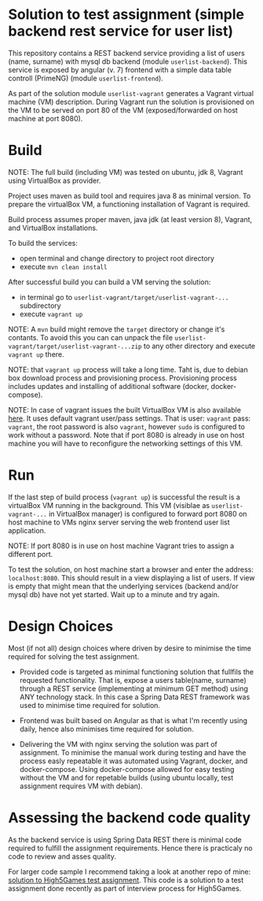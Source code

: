# Solution to test assignment (simple backend rest service for user list)

This repository contains a REST backend service providing a list of users (name, surname) with mysql db backend (module `userlist-backend`). This service is exposed by angular (v. 7) frontend with a simple data table controll (PrimeNG) (module `userlist-frontend`).

As part of the solution module `userlist-vagrant` generates a Vagrant virtual machine (VM) description. During Vagrant run the solution is provisioned on the VM to be served on port 80 of the VM (exposed/forwarded on host machine at port 8080).

# Build

NOTE:
The full build (including VM) was tested on ubuntu, jdk 8, Vagrant using VirtualBox as provider.

Project uses maven as build tool and requires java 8 as minimal version.
To prepare the virtualBox VM, a functioning installation of Vagrant is required.

Build process assumes proper maven, java jdk (at least version 8), Vagrant, and VirtualBox installations.

To build the services:
* open terminal and change directory to project root directory
* execute `mvn clean install`

After successful build you can build a VM serving the solution:
* in terminal go to `userlist-vagrant/target/userlist-vagrant-...` subdirectory
* execute `vagrant up` 

NOTE: A `mvn` build might remove the `target` directory or change it's contants. To avoid this you can can unpack the file `userlist-vagrant/target/userlist-vagrant-...zip` to any other directory and execute `vagrant up` there. 

NOTE: that `vagrant up` process will take a long time. Taht is, due to debian box download process and provisioning process. Provisioning process includes updates and installing of additional software (docker, docker-compose). 

NOTE: In case of vagrant issues the built VirtualBox VM is also available [here](https://www.dropbox.com/s/lbuvgn59f2299cw/userlist-vagrant-001-SNAPSHOT-full_default_1542020806919_88529.zip?dl=0). It uses default vagrant user/pass settings. That is user: `vagrant` pass: `vagrant`, the root password is also `vagrant`, however `sudo` is configured to work without a password. Note that if port 8080 is already in use on host machine you will have to reconfigure the networking settings of this VM.

# Run

If the last step of build process (`vagrant up`) is successful the result is a virtualBox VM running in the background.
This VM (visiblae as `userlist-vagrant-...` in VirtualBox manager) is configured to forward port 8080 on host machine to VMs nginx server serving the web frontend user list application.

NOTE: If port 8080 is in use on host machine Vagrant tries to assign a different port.

To test the solution, on host machine start a browser and enter the address: `localhost:8080`.
This should result in a view displaying a list of users.
If view is empty that might mean that the underlying services (backend and/or mysql db) have not yet started. Wait up to a minute and try again.

# Design Choices
 
Most (if not all) design choices where driven by desire to minimise the time required for solving the test assignment.
 
* Provided code is targeted as minimal functioning solution that fullfils the requested functionality. That is, expose a users table(name, surname) through a REST service (implementing at minimum GET method) using ANY technology stack. In this case a Spring Data REST framework was used to minimise time required for solution.

* Frontend was built based on Angular as that is what I'm recently using daily, hence also minimises time required for solution.

* Delivering the VM with nginx serving the solution was part of assignment. To minimise the manual work during testing and have the process easly repeatable it was automated using Vagrant, docker, and docker-compose. Using docker-compose allowed for easy testing without the VM and for repetable builds (using ubuntu locally, test assignment requires VM with debian).
 
# Assessing the backend code quality

As the backend service is using Spring Data REST there is minimal code required to fulfill the assignment requirements.
Hence there is practicaly no code to review and asses quality.

For larger code sample I recommend taking a look at another repo of mine: [solution to High5Games test assignment](https://github.com/LukasWysocki/h5g-bowling-lwy). This code is a solution to a test assignment done recently as part of interview process for High5Games.
 